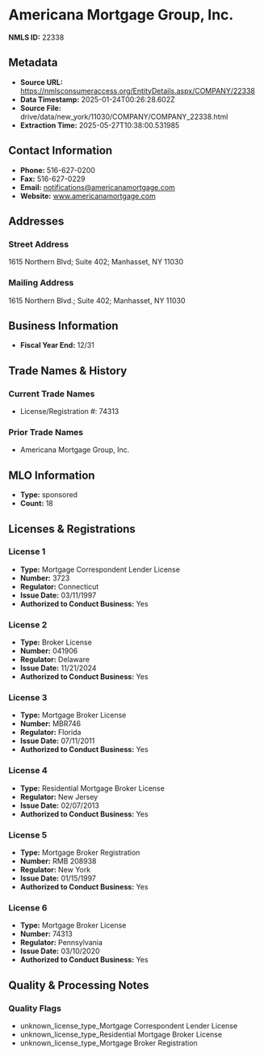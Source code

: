 # Americana Mortgage Group, Inc.

**NMLS ID:** 22338

## Metadata
- **Source URL:** https://nmlsconsumeraccess.org/EntityDetails.aspx/COMPANY/22338
- **Data Timestamp:** 2025-01-24T00:26:28.602Z
- **Source File:** drive/data/new_york/11030/COMPANY/COMPANY_22338.html
- **Extraction Time:** 2025-05-27T10:38:00.531985

## Contact Information
- **Phone:** 516-627-0200
- **Fax:** 516-627-0229
- **Email:** notifications@americanamortgage.com
- **Website:** www.americanamortgage.com

## Addresses
### Street Address
1615 Northern Blvd; Suite 402; Manhasset, NY 11030

### Mailing Address
1615 Northern Blvd.; Suite 402; Manhasset, NY 11030

## Business Information
- **Fiscal Year End:** 12/31

## Trade Names & History
### Current Trade Names
- License/Registration #: 74313

### Prior Trade Names
- Americana Mortgage Group, Inc.

## MLO Information
- **Type:** sponsored
- **Count:** 18

## Licenses & Registrations

### License 1
- **Type:** Mortgage Correspondent Lender License
- **Number:** 3723
- **Regulator:** Connecticut
- **Issue Date:** 03/11/1997
- **Authorized to Conduct Business:** Yes

### License 2
- **Type:** Broker License
- **Number:** 041906
- **Regulator:** Delaware
- **Issue Date:** 11/21/2024
- **Authorized to Conduct Business:** Yes

### License 3
- **Type:** Mortgage Broker License
- **Number:** MBR746
- **Regulator:** Florida
- **Issue Date:** 07/11/2011
- **Authorized to Conduct Business:** Yes

### License 4
- **Type:** Residential Mortgage Broker License
- **Regulator:** New Jersey
- **Issue Date:** 02/07/2013
- **Authorized to Conduct Business:** Yes

### License 5
- **Type:** Mortgage Broker Registration
- **Number:** RMB 208938
- **Regulator:** New York
- **Issue Date:** 01/15/1997
- **Authorized to Conduct Business:** Yes

### License 6
- **Type:** Mortgage Broker License
- **Number:** 74313
- **Regulator:** Pennsylvania
- **Issue Date:** 03/10/2020
- **Authorized to Conduct Business:** Yes

## Quality & Processing Notes
### Quality Flags
- unknown_license_type_Mortgage Correspondent Lender License
- unknown_license_type_Residential Mortgage Broker License
- unknown_license_type_Mortgage Broker Registration
